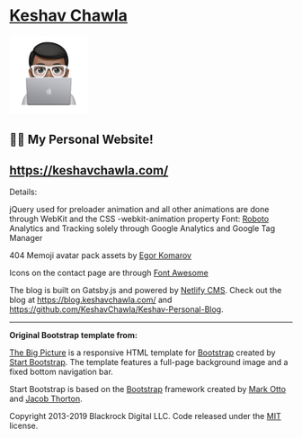 # [Keshav Chawla](https://keshavchawla.com/)

<img border="0" alt="KeshavBlog" src="https://raw.githubusercontent.com/KeshavChawla/Keshav-Personal-Website/master/keshav_mac_memoji.jpg" width="140" height="140">

## 👨‍💻 My Personal Website!

## https://keshavchawla.com/

Details: 

jQuery used for preloader animation and all other animations are done through WebKit and the CSS -webkit-animation property
Font: [Roboto](https://fonts.google.com/specimen/Roboto)
Analytics and Tracking solely through Google Analytics and Google Tag Manager

404 Memoji avatar pack assets by [Egor Komarov](https://dribbble.com/shots/11894011-Memoji-free-avatar-pack-for-Sketch)

Icons on the contact page are through [Font Awesome](https://fontawesome.com/)

The blog is built on Gatsby.js and powered by [Netlify CMS](https://www.netlifycms.org/). Check out the blog at https://blog.keshavchawla.com/ and https://github.com/KeshavChawla/Keshav-Personal-Blog.

---

**Original Bootstrap template from:**

[The Big Picture](http://startbootstrap.com/template-overviews/the-big-picture/) is a responsive HTML template for [Bootstrap](http://getbootstrap.com/) created by [Start Bootstrap](http://startbootstrap.com/). The template features a full-page background image and a fixed bottom navigation bar.

Start Bootstrap is based on the [Bootstrap](http://getbootstrap.com/) framework created by [Mark Otto](https://twitter.com/mdo) and [Jacob Thorton](https://twitter.com/fat).

Copyright 2013-2019 Blackrock Digital LLC. Code released under the [MIT](https://github.com/BlackrockDigital/startbootstrap-the-big-picture/blob/gh-pages/LICENSE) license.

